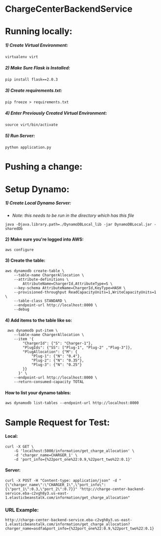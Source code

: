 # ChargeCenterBackendService


# Running locally:

##### 1) Create Virtual Environment:
```
virtualenv virt
``` 

##### 2) Make Sure Flask is Installed:
```
pip install flask==2.0.3
``` 

##### 3) Create requirements.txt:
```
pip freeze > requirements.txt
``` 

##### 4) Enter Previously Created Virtual Environment:
```
source virt/bin/activate
```

##### 5) Run Server:
```
python application.py
```

# Pushing a change:


# Setup Dynamo:

##### 1) Create Local Dynamo Server:
* *Note: this needs to be run in the directory which has this file*
```
java -Djava.library.path=./DynamoDBLocal_lib -jar DynamoDBLocal.jar -sharedDb
```

#### 2) Make sure you're logged into AWS:
```
aws configure
```

#### 3) Create the table:
```
aws dynamodb create-table \
    --table-name ChargerAllocation \
    --attribute-definitions \
        AttributeName=ChargerId,AttributeType=S \
    --key-schema AttributeName=ChargerId,KeyType=HASH \
    --provisioned-throughput ReadCapacityUnits=1,WriteCapacityUnits=1 \
    --table-class STANDARD \
    --endpoint-url http://localhost:8000 \
    --debug
```

#### 4) Add items to the table like so:
```
 aws dynamodb put-item \
    --table-name ChargerAllocation \
    --item '{
        "ChargerId": {"S": "Charger-1"},
        "PlugIds": {"SS": ["Plug-1", "Plug-2" ,"Plug-3"]},
        "PlugAllocation": {"M": {
        	"Plug-1": {"N": "0.4"},
        	"Plug-2": {"N": "0.35"},
        	"Plug-3": {"N": "0.25"}
        }}
      }' \
    --endpoint-url http://localhost:8000 \
    --return-consumed-capacity TOTAL
```

#### How to list your dynamo tables:
```
aws dynamodb list-tables --endpoint-url http://localhost:8000
```

# Sample Request for Test:

#### Local:
```
curl -X GET \
    -G 'localhost:5000/information/get_charge_allocation' \
    -d 'charger_name=CHARGER_1' \
    -d 'port_info={%22port_one%22:0.9,%22port_two%22:0.1}'
```

#### Server:
```
curl -X POST -H "Content-type: application/json" -d "{\"charger_name\":\"CHARGER_1\",\"port_info\":{\"port_1\":0.3,\"port_2\":0.7}}" "http://charge-center-backend-service.eba-c2vgh8y3.us-east-1.elasticbeanstalk.com/information/get_charge_allocation"
```

### URL Example:
```
http://charge-center-backend-service.eba-c2vgh8y3.us-east-1.elasticbeanstalk.com/information/get_charge_allocation?charger_name=asdfa&port_info={%22port_one%22:0.9,%22port_two%22:0.1}
```